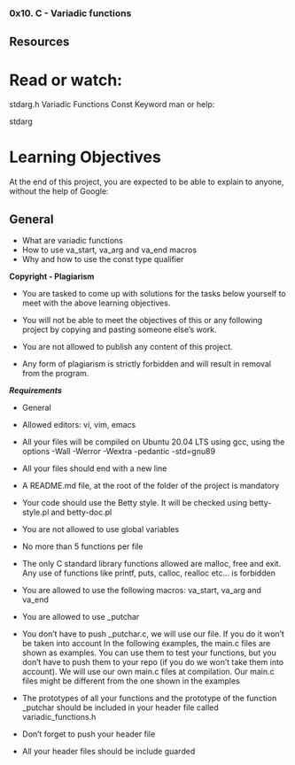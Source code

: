 ### 0x10. C - Variadic functions

## Resources

# Read or watch:

stdarg.h
Variadic Functions
Const Keyword
man or help:

stdarg

# Learning Objectives
At the end of this project, you are expected to be able to explain to anyone, without the help of Google:

## General
* What are variadic functions
* How to use va_start, va_arg and va_end macros
* Why and how to use the const type qualifier

__Copyright - Plagiarism__
* You are tasked to come up with solutions for the tasks below yourself to meet with the above learning objectives.

* You will not be able to meet the objectives of this or any following project by copying and pasting someone else’s work.

* You are not allowed to publish any content of this project.

* Any form of plagiarism is strictly forbidden and will result in removal from the program.

***Requirements***

* General

* Allowed editors: vi, vim, emacs

* All your files will be compiled on Ubuntu 20.04 LTS using gcc, using the options -Wall -Werror -Wextra -pedantic -std=gnu89

* All your files should end with a new line

* A README.md file, at the root of the folder of the project is mandatory

* Your code should use the Betty style. It will be checked using betty-style.pl and betty-doc.pl

* You are not allowed to use global variables

* No more than 5 functions per file

* The only C standard library functions allowed are malloc, free and exit. Any use of functions like printf, puts, calloc, realloc etc… is forbidden

* You are allowed to use the following macros: va_start, va_arg and va_end

* You are allowed to use _putchar

* You don’t have to push _putchar.c, we will use our file. If you do it won’t be taken into account
In the following examples, the main.c files are shown as examples. You can use them to test your functions, but you don’t have to push them to your repo (if you do we won’t take them into account). We will use our own main.c files at compilation. Our main.c files might be different from the one shown in the examples

* The prototypes of all your functions and the prototype of the function _putchar should be included in your header file called variadic_functions.h

* Don’t forget to push your header file

* All your header files should be include guarded
